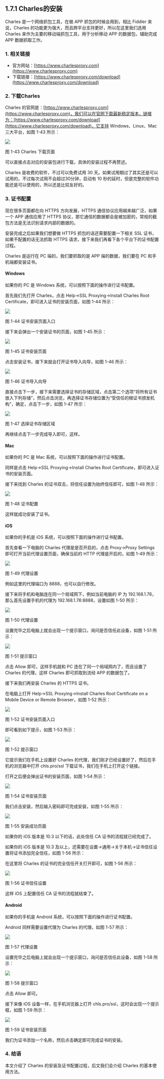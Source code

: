 ## 1.7.1 Charles的安装

Charles 是一个网络抓包工具，在做 APP 抓包的时候会用到，相比 Fiddler 来说，Charles 的功能更为强大，而且跨平台支持更好，所以在这里我们选用 Charles 来作为主要的移动端抓包工具，用于分析移动 APP 的数据包，辅助完成 APP 数据抓取工作。

### 1. 相关链接

* 官方网站：[https://www.charlesproxy.com](https://www.charlesproxy.com)
* 下载链接：[https://www.charlesproxy.com/download](https://www.charlesproxy.com/download)

### 2. 下载Charles

Charles 的官网是：[https://www.charlesproxy.com](https://www.charlesproxy.com)，我们可以在官网下载最新稳定版本，链接为：[https://www.charlesproxy.com/download](https://www.charlesproxy.com/download)，它支持 Windows、Linux、Mac 三大平台，如图 1-43 所示：

![](./assets/1-43.jpg)

图 1-43 Charles 下载页面

可以直接点击对应的安装包进行下载，具体的安装过程不再赘述。

Charles 是收费的软件，不过可以免费试用 30 天。如果试用期过了其实还是可以试用的，不过每次试用不会超过30分钟，启动有 10 秒的延时，但是完整的软件功能还是可以使用的，所以还是比较友好的。

### 3. 证书配置

现在很多页面都在向 HTTPS 方向发展，HTTPS 通信协议应用越来越广泛，如果一个 APP 通信应用了 HTTPS 协议，那它通信的数据都会是被加密的，常规的截包方法是无法识别请求内部的数据的。

安装完成之后如果我们想要做 HTTPS 抓包的话还需要配置一下相关 SSL 证书，如果不配置的话无法抓取 HTTPS 请求，接下来我们再看下各个平台下的证书配置过程。

Charles 是运行在 PC 端的，我们要抓取的是 APP 端的数据，我们要在 PC 和手机端都安装证书。

#### Windows

如果你的 PC 是 Windows 系统，可以按照下面的操作进行证书配置。

首先我们先打开 Charles，点击 Help->SSL Proxying->Install Charles Root Certificate，即可进入证书的安装页面，如图 1-44 所示：

![](./assets/1-44.jpg)

图 1-44 证书安装页面入口

接下来会弹出一个安装证书的页面，如图 1-45 所示：

![](./assets/1-45.jpg)

图 1-45 证书安装页面

点击安装证书，接下来就会打开证书导入向导，如图 1-46 所示：

![](./assets/1-46.jpg)

图 1-46 证书导入向导

直接点击下一步，接下来需要选择证书的存储区域，点击第二个选项“将所有证书放入下列存储”，然后点击浏览，再选择证书存储位置为“受信任的根证书颁发机构”，确定，点击下一步，如图 1-47 所示：

![](./assets/1-47.jpg)

图 1-47 选择证书存储区域

再继续点击下一步完成导入即可，这样。

#### Mac

如果你的 PC 是 Mac 系统，可以按照下面的操作进行证书配置。

同样是点击 Help->SSL Proxying->Install Charles Root Certificate，即可进入证书的安装页面。

接下来找到 Charles 的证书双击，将信任设置为始终信任即可，如图 1-48 所示：

![](./assets/1-48.jpg)

图 1-48 证书配置

这样就成功安装了证书。

#### iOS

如果你的手机是 iOS 系统，可以按照下面的操作进行证书配置。

首先查看一下电脑的 Charles 代理是是否开启的，点击 Proxy->Proxy Settings 即可打开当前代理设置页面，确保当前的 HTTP 代理是开启的，如图 1-49 所示：

![](./assets/1-49.png)

图 1-49 代理设置

例如这里的代理端口为 8888，也可以自行修改。

接下来将手机和电脑连在同一个局域网下，例如当前电脑的 IP 为 192.168.1.76，那么首先设置手机的代理为 192.168.1.76:8888，设置如图 1-50 所示：

![](./assets/1-50.jpg)

图 1-50 代理设置

设置完毕之后电脑上就会出现一个提示窗口，询问是否信任此设备，如图 1-51 所示：

![](./assets/1-51.png)

图 1-51 提示窗口

点击 Allow 即可，这样手机就和 PC 连在了同一个局域网内了，而且设置了 Charles 的代理，这样 Charles 即可抓取到流经 APP 的数据包了。

接下来我们再安装 Charles 的 HTTPS 证书。

在电脑上打开 Help->SSL Proxying->Install Charles Root Certificate on a Mobile Device or Remote Browser，如图 1-52 所示：

![](./assets/1-52.jpg)

图 1-52 证书安装页面入口

即可看到如下提示，如图 1-53 所示：

![](./assets/1-53.png)

图 1-52 提示窗口

它提示我们在手机上设置好 Charles 的代理，我们刚才已经设置好了，然后在手机的浏览器中打开 chls.pro/ssl 下载证书，我们在手机上打开这个链接。

打开之后便会弹出证书的安装页面，如图 1-54 所示：

![](./assets/1-54.jpg)

图 1-54 证书安装页面

我们点击安装，然后输入密码即可完成安装，如图 1-55 所示：

![](./assets/1-55.jpg)

图 1-55 安装成功页面

如果你的 iOS 版本是 10.3 以下的话，此处信任 CA 证书的流程就已经完成了。

如果你的 iOS 版本是 10.3 及以上，还需要在设置->通用->关于本机->证书信任设置将证书添加完全信任，如图 1-56 所示：

在这里将 Charles 的证书的完全信任开关打开即可，如图 1-56 所示：

![](./assets/1-56.jpg)

图 1-56 证书信任设置

这样 iOS 上配置信任 CA 证书的流程就结束了。

#### Android

如果你的手机是 Android 系统，可以按照下面的操作进行证书配置。

Android 同样需要设置代理为 Charles 的代理，如图 1-57 所示：

![](./assets/1-57.jpg)

图 1-57 代理设置

设置完毕之后电脑上就会出现一个提示窗口，询问是否信任此设备，如图 1-58 所示：

![](./assets/1-58.png)

图 1-58 提示窗口

点击 Allow 即可。

接下来像 iOS 设备一样，在手机浏览器上打开 chls.pro/ssl，这时会出现一个提示框，如图 1-59 所示：

![](./assets/1-59.jpg)

图 1-59 证书安装页面

我们为证书添加一个名称，然后点击确定即可完成证书的安装。

### 4. 结语

本文介绍了 Charles 的安装及证书配置过程，后文我们会介绍 Charles 的基本使用方法。
